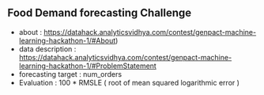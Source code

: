 ## Food Demand forecasting Challenge


* about : https://datahack.analyticsvidhya.com/contest/genpact-machine-learning-hackathon-1/#About)
* data description : https://datahack.analyticsvidhya.com/contest/genpact-machine-learning-hackathon-1/#ProblemStatement
* forecasting target : num_orders
* Evaluation : 100 * RMSLE ( root of mean squared logarithmic error )

